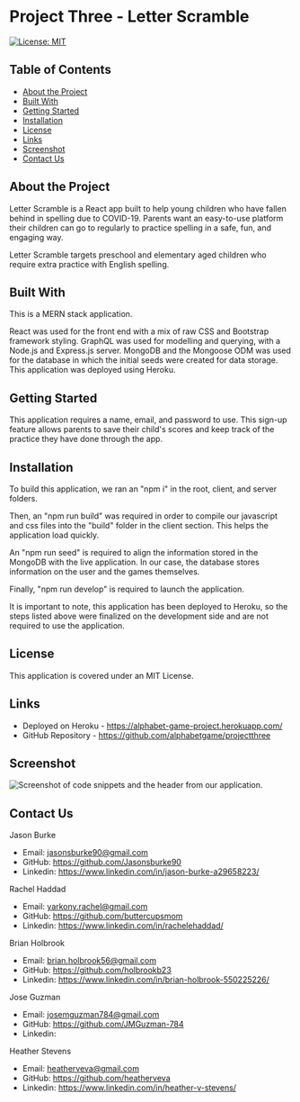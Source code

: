 # Project Three - Letter Scramble

[![License: MIT](https://img.shields.io/badge/License-MIT-yellow.svg)](https://opensource.org/licenses/MIT)

## Table of Contents

- [About the Project](#about-the-project)
- [Built With](#built-with)
- [Getting Started](#getting-started)
- [Installation](#installation)
- [License](#license)
- [Links](#links)
- [Screenshot](#screenshot)
- [Contact Us](#contact-us)

## About the Project

Letter Scramble is a React app built to help young children who have fallen behind in spelling due to COVID-19. Parents want an easy-to-use platform their children can go to regularly to practice spelling in a safe, fun, and engaging way.

Letter Scramble targets preschool and elementary aged children who require extra practice with English spelling.

## Built With

This is a MERN stack application.

React was used for the front end with a mix of raw CSS and Bootstrap framework styling.
GraphQL was used for modelling and querying, with a Node.js and Express.js server.
MongoDB and the Mongoose ODM was used for the database in which the initial seeds were created for data storage.
This application was deployed using Heroku.

## Getting Started

This application requires a name, email, and password to use. This sign-up feature allows parents to save their child's scores and keep track of the practice they have done through the app.

## Installation

To build this application, we ran an "npm i" in the root, client, and server folders.

Then, an "npm run build" was required in order to compile our javascript and css files into the "build" folder in the client section. This helps the application load quickly.

An "npm run seed" is required to align the information stored in the MongoDB with the live application. In our case, the database stores information on the user and the games themselves.

Finally, "npm run develop" is required to launch the application.

It is important to note, this application has been deployed to Heroku, so the steps listed above were finalized on the development side and are not required to use the application.

## License

This application is covered under an MIT License.

## Links

- Deployed on Heroku - https://alphabet-game-project.herokuapp.com/
- GitHub Repository - https://github.com/alphabetgame/projectthree

## Screenshot

![Screenshot of code snippets and the header from our application.]("./public/screenshot.png)

## Contact Us

Jason Burke

- Email: jasonsburke90@gmail.com
- GitHub: https://github.com/Jasonsburke90
- Linkedin: https://www.linkedin.com/in/jason-burke-a29658223/

Rachel Haddad

- Email: yarkony.rachel@gmail.com
- GitHub: https://github.com/buttercupsmom
- Linkedin: https://www.linkedin.com/in/rachelehaddad/

Brian Holbrook

- Email: brian.holbrook56@gmail.com
- GitHub: https://github.com/holbrookb23
- Linkedin: https://www.linkedin.com/in/brian-holbrook-550225226/

Jose Guzman

- Email: josemguzman784@gmail.com
- GitHub: https://github.com/JMGuzman-784
- Linkedin:

Heather Stevens

- Email: heatherveva@gmail.com
- GitHub: https://github.com/heatherveva
- Linkedin: https://www.linkedin.com/in/heather-v-stevens/
